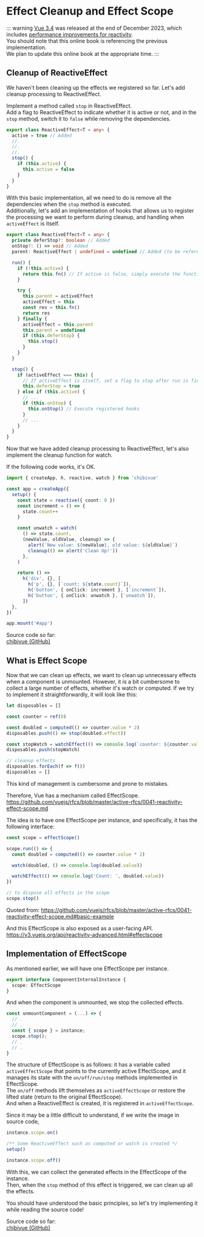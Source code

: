 # Effect Cleanup and Effect Scope

::: warning
[Vue 3.4](https://blog.vuejs.org/posts/vue-3-4) was released at the end of December 2023, which includes [performance improvements for reactivity](https://github.com/vuejs/core/pull/5912).  
You should note that this online book is referencing the previous implementation.  
We plan to update this online book at the appropriate time.
:::

## Cleanup of ReactiveEffect

We haven't been cleaning up the effects we registered so far. Let's add cleanup processing to ReactiveEffect.

Implement a method called `stop` in ReactiveEffect.  
Add a flag to ReactiveEffect to indicate whether it is active or not, and in the `stop` method, switch it to `false` while removing the dependencies.

```ts
export class ReactiveEffect<T = any> {
  active = true // Added
  //.
  //.
  //.
  stop() {
    if (this.active) {
      this.active = false
    }
  }
}
```

With this basic implementation, all we need to do is remove all the dependencies when the `stop` method is executed.  
Additionally, let's add an implementation of hooks that allows us to register the processing we want to perform during cleanup, and handling when `activeEffect` is itself.

```ts
export class ReactiveEffect<T = any> {
  private deferStop?: boolean // Added
  onStop?: () => void // Added
  parent: ReactiveEffect | undefined = undefined // Added (to be referenced in finally)

  run() {
    if (!this.active) {
      return this.fn() // If active is false, simply execute the function
    }

    try {
      this.parent = activeEffect
      activeEffect = this
      const res = this.fn()
      return res
    } finally {
      activeEffect = this.parent
      this.parent = undefined
      if (this.deferStop) {
        this.stop()
      }
    }
  }

  stop() {
    if (activeEffect === this) {
      // If activeEffect is itself, set a flag to stop after run is finished
      this.deferStop = true
    } else if (this.active) {
      // ...
      if (this.onStop) {
        this.onStop() // Execute registered hooks
      }
      // ...
    }
  }
}
```

Now that we have added cleanup processing to ReactiveEffect, let's also implement the cleanup function for watch.

If the following code works, it's OK.

```ts
import { createApp, h, reactive, watch } from 'chibivue'

const app = createApp({
  setup() {
    const state = reactive({ count: 0 })
    const increment = () => {
      state.count++
    }

    const unwatch = watch(
      () => state.count,
      (newValue, oldValue, cleanup) => {
        alert(`New value: ${newValue}, old value: ${oldValue}`)
        cleanup(() => alert('Clean Up!'))
      },
    )

    return () =>
      h('div', {}, [
        h('p', {}, [`count: ${state.count}`]),
        h('button', { onClick: increment }, [`increment`]),
        h('button', { onClick: unwatch }, [`unwatch`]),
      ])
  },
})

app.mount('#app')
```

Source code so far:  
[chibivue (GitHub)](https://github.com/chibivue-land/chibivue/tree/main/book/impls/30_basic_reactivity_system/130_cleanup_effects)

## What is Effect Scope

Now that we can clean up effects, we want to clean up unnecessary effects when a component is unmounted. However, it is a bit cumbersome to collect a large number of effects, whether it's watch or computed. If we try to implement it straightforwardly, it will look like this:

```ts
let disposables = []

const counter = ref(0)

const doubled = computed(() => counter.value * 2)
disposables.push(() => stop(doubled.effect))

const stopWatch = watchEffect(() => console.log(`counter: ${counter.value}`))
disposables.push(stopWatch)
```

```ts
// cleanup effects
disposables.forEach(f => f())
disposables = []
```

This kind of management is cumbersome and prone to mistakes.

Therefore, Vue has a mechanism called EffectScope.  
https://github.com/vuejs/rfcs/blob/master/active-rfcs/0041-reactivity-effect-scope.md

The idea is to have one EffectScope per instance, and specifically, it has the following interface:

```ts
const scope = effectScope()

scope.run(() => {
  const doubled = computed(() => counter.value * 2)

  watch(doubled, () => console.log(doubled.value))

  watchEffect(() => console.log('Count: ', doubled.value))
})

// to dispose all effects in the scope
scope.stop()
```

Quoted from: https://github.com/vuejs/rfcs/blob/master/active-rfcs/0041-reactivity-effect-scope.md#basic-example

And this EffectScope is also exposed as a user-facing API.  
https://v3.vuejs.org/api/reactivity-advanced.html#effectscope

## Implementation of EffectScope

As mentioned earlier, we will have one EffectScope per instance.

```ts
export interface ComponentInternalInstance {
  scope: EffectScope
}
```

And when the component is unmounted, we stop the collected effects.

```ts
const unmountComponent = (...) => {
  // .
  // .
  const { scope } = instance;
  scope.stop();
  // .
  // .
}
```

The structure of EffectScope is as follows: it has a variable called `activeEffectScope` that points to the currently active EffectScope, and it manages its state with the `on/off/run/stop` methods implemented in EffectScope.  
The `on/off` methods lift themselves as `activeEffectScope` or restore the lifted state (return to the original EffectScope).  
And when a ReactiveEffect is created, it is registered in `activeEffectScope`.

Since it may be a little difficult to understand, if we write the image in source code,

```ts
instance.scope.on()

/** Some ReactiveEffect such as computed or watch is created */
setup()

instance.scope.off()
```

With this, we can collect the generated effects in the EffectScope of the instance.  
Then, when the `stop` method of this effect is triggered, we can clean up all the effects.

You should have understood the basic principles, so let's try implementing it while reading the source code!

Source code so far:  
[chibivue (GitHub)](https://github.com/chibivue-land/chibivue/tree/main/book/impls/30_basic_reactivity_system/140_effect_scope)
